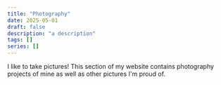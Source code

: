 ```yaml
---
title: "Photography"
date: 2025-05-01
draft: false
description: "a description"
tags: []
series: []
---
```

I like to take pictures! This section of my website contains photography projects of mine as well as other pictures I'm proud of.